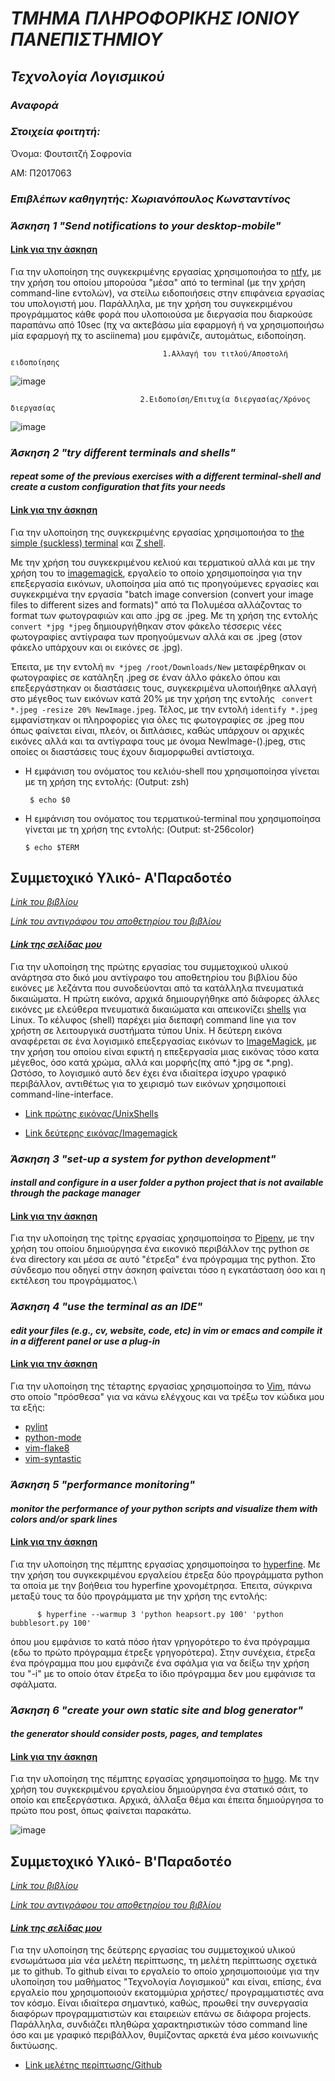 # ***ΤΜΗΜΑ ΠΛΗΡΟΦΟΡΙΚΗΣ ΙΟΝΙΟΥ ΠΑΝΕΠΙΣΤΗΜΙΟΥ***
## ***Τεχνολογία Λογισμικού***
### ***Αναφορά***

### ***Στοιχεία φοιτητή:*** 

Όνομα: Φουτσιτζή Σοφρονία

AM: Π2017063

### ***Επιβλέπων καθηγητής: Χωριανόπουλος Κωνσταντίνος***

   
   ### ***Άσκηση 1 "Send notifications to your desktop-mobile"***
   
   #### [Link για την άσκηση](https://asciinema.org/a/wZhReoAb7YDQq6O8ZlLZVWfbw)
   
   Για την υλοποίηση της συγκεκριμένης εργασίας χρησιμοποιήσα το [ntfy](https://github.com/dschep/ntfy), με την χρήση του οποίου μπορούσα "μέσα" από το terminal (με την χρήση command-line εντολών), να στείλω ειδοποιήσεις στην επιφάνεια εργασίας του υπολογιστή μου. Παράλληλα, με την χρήση του συγκεκριμένου προγράμματος κάθε φορά που υλοποιούσα με διεργασία που διαρκούσε παραπάνω από 10sec (πχ να ακτεβάσω μία εφαρμογή ή να χρησιμοποιήσω μία εφαρμογή πχ το asciinema) μου εμφάνιζε, αυτομάτως, ειδοποίηση.

                                      1.Αλλαγή του τιτλού/Αποστολή ειδοποίησης
![image](https://github.com/fsofronia/sw/blob/P2017063/projects/2017063/screen03.jpg)


 
                                 2.Ειδοποίση/Επιτυχία διεργασίας/Χρόνος διεργασίας   
![image](https://github.com/fsofronia/sw/blob/P2017063/projects/2017063/screen04.jpg)
   
   
   
   
    
    
    
    
### ***Άσκηση 2 "try different terminals and shells"***
   #### ***repeat some of the previous exercises with a different terminal-shell and create a custom configuration that fits your needs***
   
   #### [Link για την άσκηση](https://asciinema.org/a/oTJZq0Fe6blPNT40QYy13irV8)
   
   Για την υλοποίηση της συγκεκριμένης εργασίας χρησιμοποιήσα το [the simple (suckless) terminal](https://github.com/LukeSmithxyz/st) και [Z shell](https://en.wikipedia.org/wiki/Z_shell). 
   
   Με την χρήση του συγκεκριμένου κελιού και τερματικού αλλά και με την χρήση του το [imagemagick](https://www.howtogeek.com/109369/how-to-quickly-resize-convert-modify-images-from-the-linux-terminal/), εργαλείο το οποίο χρησιμοποίησα για την επεξεργασία εικόνων, υλοποίησα μία από τις προηγούμενες εργασίες και συγκεκριμένα την εργασία "batch image conversion (convert your image files to different sizes and formats)" από τα Πολυμέσα αλλάζοντας το format των φωτογραφιών και απο .jpg σε .jpeg. Με τη χρήση της εντολής `convert *jpg *jpeg` δημιουργήθηκαν στον φάκελο  τέσσερις νέες φωτογραφίες αντίγραφα των προηγούμενων αλλά και σε .jpeg (στον φάκελο υπάρχουν και οι εικόνες σε .jpg).

   Έπειτα, με την εντολή `mv *jpeg /root/Downloads/New` μεταφέρθηκαν οι φωτογραφίες σε κατάληξη .jpeg σε έναν άλλο φάκελο όπου και επεξεργάστηκαν οι διαστάσεις τους, συγκεκριμένα υλοποιήθηκε αλλαγή στο μέγεθος των εικόνων κατά 20% με την χρήση της εντολής ` convert *.jpeg -resize 20% NewImage.jpeg`. Τέλος, με την εντολή `identify *.jpeg ` εμφανίστηκαν οι πληροφορίες για όλες τις φωτογραφίες σε .jpeg που όπως φαίνεται είναι, πλεόν, οι διπλάσιες, καθώς υπάρχουν οι αρχικές εικόνες αλλά και τα αντίγραφα τους με όνομα NewImage-().jpeg, στις οποίες οι διαστάσεις τους έχουν διαμορφωθεί αντίστοιχα.

   
 - Η εμφάνιση του ονόματος του κελιόυ-shell που χρησιμοποίησα γίνεται με τη χρήση της εντολής: (Output: zsh)
 
        $ echo $0
  
  - Η εμφάνιση του ονόματος του τερματικού-terminal που χρησιμοποίησα γίνεται με τη χρήση της εντολής: (Output: st-256color)
         
        $ echo $TERM 


  ## Συμμετοχικό Υλικό- Α'Παραδοτέο
  
  [*Link του βιβλίου*](https://www.mibook.org/)
  
  [*Link του αντιγράφου του αποθετηρίου του βιβλίου*](https://github.com/fsofronia/gr/tree/master)
  
 
 #### [*Link της σελίδας μου*](https://fsofronia.github.io/gr/)
 
   Για την υλοποίηση της πρώτης εργασίας του συμμετοχικού υλικού ανάρτησα στο δικό μου αντίγραφο του αποθετηρίου του βιβλίου δύο εικόνες με λεζάντα που συνοδεύονται από τα κατάλληλα πνευματικά δικαιώματα. Η πρώτη εικόνα, αρχικά δημιουργήθηκε από διάφορες άλλες εικόνες με ελεύθερα πνευματικά δικαιώματα και απεικονίζει [shells](https://en.wikipedia.org/wiki/Unix_shell) για Linux. Το κέλυφος (shell) παρέχει μία διεπαφή command line για τον χρήστη σε λειτουργικά συστήματα τύπου Unix. Η δεύτερη εικόνα αναφέρεται σε ένα λογισμικό επεξεργασίας εικόνων το [ImageMagick](https://en.wikipedia.org/wiki/ImageMagick), με την χρήση του οποίου είναι εφικτή η επεξεργασία μιας εικόνας τόσο κατα μέγεθος, όσο κατά χρώμα, αλλά και μορφής(πχ από *.jpg σε *.png). Ωστόσο, το λογισμικό αυτό δεν έχει ένα ιδιαίτερα ίσχυρο γραφικό περιβάλλον, αντιθέτως για το χειρισμό των εικόνων χρησιμοποιεί command-line-interface.

  
* [Link πρώτης εικόνας/UnixShells](https://fsofronia.github.io/gr/gallery/shell/)
  
* [Link δεύτερης εικόνας/Imagemagick](https://fsofronia.github.io/gr/gallery/imagmagick/)
  

### ***Άσκηση 3 "set-up a system for python development"***
   #### ***install and configure in a user folder a python project that is not available through the package manager***
   
   #### [Link για την άσκηση](https://asciinema.org/a/Zv6sOUewENlvlqYaX7BMIArQm)
   
  Για την υλοποίηση της τρίτης εργασίας χρησιμοποίησα το [Pipenv](https://docs.python-guide.org/dev/virtualenvs/), με την χρήση του οποίου δημιούργησα ένα εικονικό περιβάλλον της python σε ένα directory και μέσα σε αυτό "έτρεξα" ένα πρόγραμμα της python. Στο σύνδεσμο που οδηγεί στην άσκηση φαίνεται τόσο η εγκατάσταση όσο και η εκτέλεση του προγράμματος.\
  
  
  ### ***Άσκηση 4 "use the terminal as an IDE"***
   #### ***edit your files (e.g., cv, website, code, etc) in vim or emacs and compile it in a different panel or use a plug-in***
   
   #### [Link για την άσκηση](https://asciinema.org/a/zLviqngSyDGLd3y7HwJHSxrrs)
   
  Για την υλοποίηση της τέταρτης εργασίας χρησιμοποίησα το [Vim](https://en.wikipedia.org/wiki/Vim_(text_editor)), πάνω στο οποίο "πρόσθεσα" για να κάνω ελέγχους και να τρέξω τον κώδικα μου τα εξής:
  
  * [pylint](https://www.pylint.org/)
  * [python-mode](https://github.com/python-mode/python-mode)
  * [vim-flake8](https://github.com/nvie/vim-flake8)
  * [vim-syntastic](https://github.com/vim-syntastic/syntastic)
  
  
   ### ***Άσκηση 5 "performance monitoring"***
   #### ***monitor the performance of your python scripts and visualize them with colors and/or spark lines***
   
   #### [Link για την άσκηση](https://asciinema.org/a/7IrpoqsZXnNmE69gTdoIknAD5)
   
  Για την υλοποίηση της πέμπτης εργασίας χρησιμοποίησα το [hyperfine](https://github.com/sharkdp/hyperfine). Με την χρήση του συγκεκριμένου εργαλείου έτρεξα δύο προγράμματα python τα οποία με την βοήθεια του hyperfine χρονομέτρησα. Έπειτα, σύγκρινα μεταξύ τους τα δύο προγράμματα με την χρήση της εντολής:
  
          $ hyperfine --warmup 3 'python heapsort.py 100' 'python bubblesort.py 100'
          
 όπου μου εμφάνισε το κατά πόσο ήταν γρηγορότερο το ένα πρόγραμμα (εδω το πρώτο πρόγραμμα έτρεξε γρηγορότερα).
 Στην συνέχεια, έτρεξα ένα πρόγραμμα που μου εμφάνιζε ένα σφάλμα για να δείξω την χρήση του "-i" με το οποίο όταν έτρεξα το ίδιο πρόγραμμα δεν μου εμφάνισε τα σφάλματα.
 
 
   ### ***Άσκηση 6 "create your own static site and blog generator"***
   #### ***the generator should consider posts, pages, and templates***
   
   #### [Link για την άσκηση](https://asciinema.org/a/smRig3uSNNuwNxO9UhxjXSO3P)
   
  Για την υλοποίηση της πέμπτης εργασίας χρησιμοποίησα το [hugo](https://gohugo.io/). Με την χρήση του συγκεκριμένου εργαλείου δημιούργησα ένα στατικό σάιτ, το οποίο και επεξεργάστικα. Αρχικά, άλλαξα θέμα και έπειτα δημιούργησα το πρώτο που post, όπως φαίνεται παρακάτω.
 
 ![image]( https://github.com/fsofronia/sw/blob/P2017063/projects/2017063/hugo.png)
 
 
 
   ## Συμμετοχικό Υλικό- B'Παραδοτέο
  
  [*Link του βιβλίου*](https://www.mibook.org/)
  
  [*Link του αντιγράφου του αποθετηρίου του βιβλίου*](https://github.com/fsofronia/gr/tree/master)
  
 
 #### [*Link της σελίδας μου*](https://fsofronia.github.io/gr/)
 
   Για την υλοποίηση της δεύτερης εργασίας του συμμετοχικού υλικού ενσωμάτωσα μία νέα μελέτη περίπτωσης, τη μελέτη περίπτωσης σχετικά με το github. Το github είναι το εργαλείο το οποίο χρησιμοποιούμε για την υλοποίηση του μαθήματος "Τεχνολογία Λογισμικού" και είναι, επίσης, ένα εργαλείο που χρησιμοποιούν εκατομμύρια χρήστες/ προγραμματιστές ανα τον κόσμο. Είναι ιδιαίτερα σημαντικό, καθώς, προωθεί την συνεργασία διαφόρων προγραμματιστών και εταιρειών επάνω σε διάφορα projects. Παράλληλα, συνδιάζει πληθώρα χαρακτηριστικών τόσο command line όσο και με γραφικό περιβάλλον, θυμίζοντας αρκετά ένα μέσο κοινωνικής δικτύωσης.

  
* [Link μελέτης περίπτωσης/Github](https://fsofronia.github.io/gr/case-study/github/)
 
 


